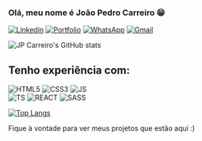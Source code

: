 ### Olá, meu nome é João Pedro Carreiro 😁

[![Linkedin](https://img.shields.io/badge/LinkedIn-0077B5?style=for-the-badge&logo=linkedin&logoColor=white)](https://www.linkedin.com/in/jpcarreirof/)
[![Portfolio](https://img.shields.io/badge/Portfolio-FF5722?style=for-the-badge&logo=todoist&logoColor=white)](https://jpcarreirof.vercel.app)
[![WhatsApp](https://img.shields.io/badge/WhatsApp-25D366?style=for-the-badge&logo=whatsapp&logoColor=white)](https://api.whatsapp.com/send?phone=5522988285005)
[![Gmail](https://img.shields.io/badge/Gmail-333333?style=for-the-badge&logo=gmail&logoColor=red)](mailto:jpcarreirof@gmail.com)

![JP Carreiro's GitHub stats](https://github-readme-stats.vercel.app/api?username=JoaoPedroCarreiro&show_icons=true&theme=dracula)

## Tenho experiência com:

<div style="display: inline-block">
    <img alt="HTML5" src="https://img.shields.io/badge/HTML5-E34F26?style=for-the-badge&logo=html5&logoColor=white"/>
    <img alt="CSS3" src="https://img.shields.io/badge/CSS3-1572B6?style=for-the-badge&logo=css3&logoColor=white"/>
    <img alt="JS" src="https://img.shields.io/badge/JavaScript-F7DF1E?style=for-the-badge&logo=javascript&logoColor=black"/>
    <br/>
    <img alt="TS" src="https://img.shields.io/badge/TypeScript-007ACC?style=for-the-badge&logo=typescript&logoColor=white"/>
    <img alt="REACT" src="https://img.shields.io/badge/React-20232A?style=for-the-badge&logo=react&logoColor=61DAFB"/>
    <img alt="SASS" src="https://img.shields.io/badge/Sass-CC6699?style=for-the-badge&logo=sass&logoColor=white" />
</div><br/>

[![Top Langs](https://github-readme-stats.vercel.app/api/top-langs/?username=JoaoPedroCarreiro&layout=donut-vertical)](https://github.com/JoaoPedroCarreiro/github-readme-stats)

Fique à vontade para ver meus projetos que estão aqui :)
